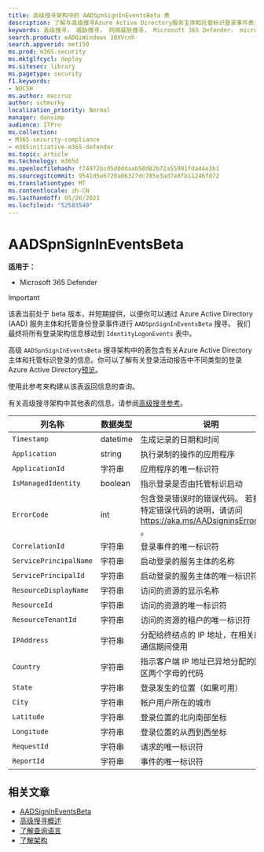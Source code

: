 ```yaml
---
title: 高级搜寻架构中的 AADSpnSignInEventsBeta 表
description: 了解与高级搜寻Azure Active Directory服务主体和托管标识登录事件表关联的信息
keywords: 高级搜寻， 威胁搜寻， 网络威胁搜寻， Microsoft 365 Defender， microsoft 365， m365， 搜索， 查询， 遥测， 架构参考， kusto， 表格， 列， 数据类型， 说明， AlertInfo， 警报， 实体， 证据， 文件， IP 地址， 设备， 计算机， 用户， 帐户， 标识， AAD
search.product: eADQiWindows 10XVcnh
search.appverid: met150
ms.prod: m365-security
ms.mktglfcycl: deploy
ms.sitesec: library
ms.pagetype: security
f1.keywords:
- NOCSH
ms.author: maccruz
author: schmurky
localization_priority: Normal
manager: dansimp
audience: ITPro
ms.collection:
- M365-security-compliance
- m365initiative-m365-defender
ms.topic: article
ms.technology: m365d
ms.openlocfilehash: f74972bcd5d0ddaab58d82b72a55991fda44e3b1
ms.sourcegitcommit: 9541d5e6720a06327dc785e3ad7e8fb11246fd72
ms.translationtype: MT
ms.contentlocale: zh-CN
ms.lasthandoff: 05/20/2021
ms.locfileid: "52583540"
---
```

# <a name="aadspnsignineventsbeta"></a>AADSpnSignInEventsBeta

**适用于：**

- Microsoft 365 Defender

>[!IMPORTANT]
> 该表当前处于 beta 版本，并短期提供，以便你可以通过 Azure Active Directory (AAD) 服务主体和托管身份登录事件进行 `AADSpnSignInEventsBeta` 搜寻。 我们最终将所有登录架构信息移动到 `IdentityLogonEvents` 表中。



高级 `AADSpnSignInEventsBeta` 搜寻架构中的表包含有关Azure Active Directory主体和托管标识登录的信息。你可以了解有关登录活动报告中不同类型的登录Azure Active Directory[预览](/azure/active-directory/reports-monitoring/concept-all-sign-ins)。

使用此参考来构建从该表返回信息的查询。

有关高级搜寻架构中其他表的信息，请参阅[高级搜寻参考](/windows/security/threat-protection/microsoft-defender-atp/advanced-hunting-reference)。





| 列名称     | 数据类型 | 说明   |
| ----- | ----- | ---- |
| `Timestamp` | datetime      | 生成记录的日期和时间                                                                                                     |
| `Application`          | string        | 执行录制的操作的应用程序                                                                                                   |
| `ApplicationId`        | 字符串        | 应用程序的唯一标识符                                                                                                           |
| `IsManagedIdentity`    | boolean       | 指示登录是否由托管标识启动                                                                               |
| `ErrorCode`            | int        | 包含登录错误时的错误代码。 若要查找特定错误代码的说明，请访问 <https://aka.ms/AADsigninsErrorCodes> 。 |
| `CorrelationId`        | 字符串        | 登录事件的唯一标识符                                                                                                          |
| `ServicePrincipalName` | 字符串        | 启动登录的服务主体的名称                                                                                        |
| `ServicePrincipalId`   | 字符串        | 启动登录的服务主体的唯一标识符                                                                           |
| `ResourceDisplayName`  | 字符串        | 访问的资源的显示名称                                                                                                           |
| `ResourceId`           | 字符串        | 访问的资源的唯一标识符                                                                                                      |
| `ResourceTenantId`     | 字符串        | 访问的资源的租户的唯一标识符                                                                                        |
| `IPAddress`            | 字符串        | 分配给终结点的 IP 地址，在相关的网络通信期间使用                                                              |
| `Country`          | 字符串        | 指示客户端 IP 地址已异地分配的国家/地区两个字母的代码                                                                |
| `State`                | 字符串        | 登录发生的位置（如果可用）                                                                                                  |
| `City`                 | 字符串        | 帐户用户所在的城市                                                                                                          |
| `Latitude`             | 字符串        | 登录位置的北向南部坐标                                                                                          |
| `Longitude`            | 字符串        | 登录位置的从西到西坐标                                                                                            |
| `RequestId`            | 字符串        | 请求的唯一标识符                                                                                                                |
|`ReportId` | 字符串 | 事件的唯一标识符 | 

 

## <a name="related-articles"></a>相关文章

-   [AADSignInEventsBeta](./advanced-hunting-aadsignineventsbeta-table.md)
-   [高级搜寻概述](/windows/security/threat-protection/microsoft-defender-atp/advanced-hunting-overview)
-   [了解查询语言](/windows/security/threat-protection/microsoft-defender-atp/advanced-hunting-query-language)
-   [了解架构](/windows/security/threat-protection/microsoft-defender-atp/advanced-hunting-schema-reference)